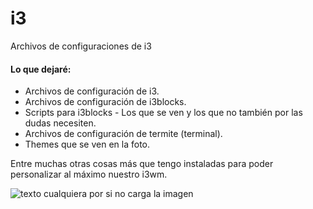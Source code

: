 # i3
Archivos de configuraciones de i3

#### Lo que dejaré:

- Archivos de configuración de i3.
- Archivos de configuración de i3blocks.
- Scripts para i3blocks - Los que se ven y los que no también por las dudas necesiten.
- Archivos de configuración de termite (terminal).
- Themes que se ven en la foto.

Entre muchas otras cosas más que tengo instaladas para poder personalizar al máximo nuestro i3wm.


![texto cualquiera por si no carga la imagen](https://i.imgur.com/tafPUgF.png)
